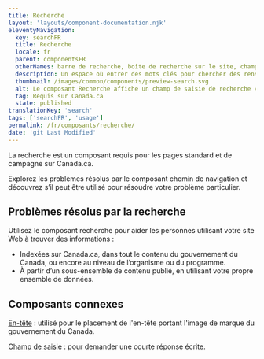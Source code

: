 ```yaml
---
title: Recherche
layout: 'layouts/component-documentation.njk'
eleventyNavigation:
  key: searchFR
  title: Recherche
  locale: fr
  parent: componentsFR
  otherNames: barre de recherche, boîte de recherche sur le site, champ de recherche.
  description: Un espace où entrer des mots clés pour chercher des renseignements pertinents.
  thumbnail: /images/common/components/preview-search.svg
  alt: Le composant Recherche affiche un champ de saisie de recherche vide avec un curseur à l'intérieur. À la fin du champ de saisie se trouve un rectangle bleu foncé comprenant un bouton avec une icône de loupe.
  tag: Requis sur Canada.ca
  state: published
translationKey: 'search'
tags: ['searchFR', 'usage']
permalink: /fr/composants/recherche/
date: 'git Last Modified'
---
```


La recherche est un composant requis pour les pages standard et de campagne sur Canada.ca.

Explorez les problèmes résolus par le composant chemin de navigation et découvrez s’il peut être utilisé pour résoudre votre problème particulier.

## Problèmes résolus par la recherche

Utilisez le composant recherche pour aider les personnes utilisant votre site Web à trouver des informations :

- Indexées sur Canada.ca, dans tout le contenu du gouvernement du Canada, ou encore au niveau de l’organisme ou du programme.
- À partir d’un sous-ensemble de contenu publié, en utilisant votre propre ensemble de données.

<article class="bg-full-width bg-primary text-light pt-600 pb-300 my-600">
  <h2 class="mt-0">Composants connexes</h2>

<a href="{{ links.header }}" class="link-light">En-tête</a> : utilisé pour le placement de l'en-tête portant l'image de marque du gouvernement du Canada.

<a href="{{ links.input }}" class="link-light">Champ de saisie</a> : pour demander une courte réponse écrite.

</article>
